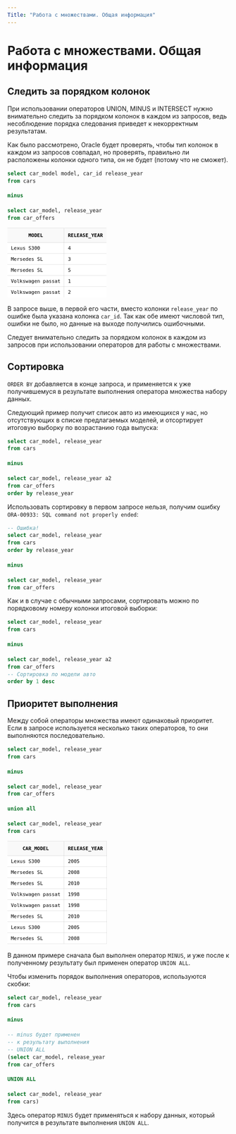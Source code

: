 ```yaml
---
Title: "Работа с множествами. Общая информация"
---
```


# Работа с множествами. Общая информация

## Следить за порядком колонок

При использовании операторов UNION, MINUS и INTERSECT нужно внимательно
следить за порядком колонок в каждом из запросов, ведь несоблюдение
порядка следования приведет к некорректным результатам.

Как было рассмотрено, Oracle будет проверять, чтобы тип колонок в каждом
из запросов совпадал, но проверять, правильно ли расположены колонки
одного типа, он не будет (потому что не сможет).

```sql
select car_model model, car_id release_year
from cars

minus

select car_model, release_year
from car_offers
```

![](/img/7_unions/col_order_with_error.png)

В запросе выше, в первой его части, вместо колонки `release_year` по
ошибке была указана колонка `car_id`. Так как обе имеют числовой тип,
ошибки не было, но данные на выходе получились ошибочными.

Следует внимательно следить за порядком колонок в каждом из запросов при
использовании операторов для работы с множествами.

## Сортировка

`ORDER BY` добавляется в конце запроса, и применяется к уже
получившемуся в результате выполнения оператора множества набору данных.

Следующий пример получит список авто из имеющихся у нас, но
отсутствующих в списке предлагаемых моделей, и отсортирует итоговую
выборку по возрастанию года выпуска:

```sql
select car_model, release_year
from cars

minus

select car_model, release_year a2
from car_offers
order by release_year
```

Использовать сортировку в первом запросе нельзя, получим ошибку
`ORA-00933: SQL command not properly ended`:

```sql
-- Ошибка!
select car_model, release_year
from cars
order by release_year

minus

select car_model, release_year
from car_offers
```

Как и в случае с обычными запросами, сортировать можно по порядковому
номеру колонки итоговой выборки:

```sql
select car_model, release_year
from cars

minus

select car_model, release_year a2
from car_offers
-- Сортировка по модели авто
order by 1 desc
```

## Приоритет выполнения

Между собой операторы множества имеют одинаковый приоритет. Если в
запросе используется несколько таких операторов, то они выполняются
последовательно.

```sql
select car_model, release_year
from cars

minus

select car_model, release_year
from car_offers

union all

select car_model, release_year
from cars
```

![](/img/7_unions/sets_priority_1.png)

В данном примере сначала был выполнен оператор `MINUS`, и уже после к
полученному результату был применен оператор `UNION ALL`.

Чтобы изменить порядок выполнения операторов, используются скобки:

```sql
select car_model, release_year
from cars

minus

-- minus будет применен
-- к результату выполнения
-- UNION ALL
(select car_model, release_year
from car_offers

UNION ALL

select car_model, release_year
from cars)
```

Здесь оператор `MINUS` будет применяться к набору данных, который
получится в результате выполнения `UNION ALL`.
